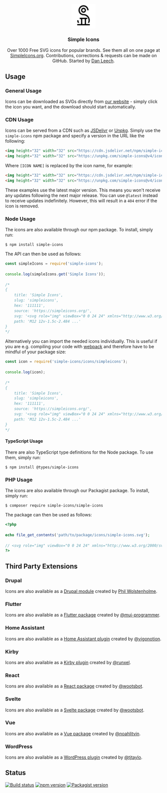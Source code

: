 <p align="center">
<a href="https://simpleicons.org/">
<img src="https://raw.githubusercontent.com/mondeja/simple-icons/readme-logo-dark-mode/images/logo-white-circle-bg.svg" alt="Simple Icons" height=78>
</a>
<h3 align="center">Simple Icons</h3>
<p align="center">
Over 1000 Free SVG icons for popular brands. See them all on one page at <a href="https://simpleicons.org">SimpleIcons.org</a>. Contributions, corrections & requests can be made on GitHub. Started by <a href="https://twitter.com/bathtype">Dan Leech</a>.</p>
</p>

## Usage

### General Usage

Icons can be downloaded as SVGs directly from [our website](https://simpleicons.org/) - simply click the icon you want, and the download should start automatically.

### CDN Usage

Icons can be served from a CDN such as [JSDelivr](https://www.jsdelivr.com/package/npm/simple-icons) or [Unpkg](https://unpkg.com/browse/simple-icons/). Simply use the `simple-icons` npm package and specify a version in the URL like the following:

```html
<img height="32" width="32" src="https://cdn.jsdelivr.net/npm/simple-icons@v4/icons/[ICON NAME].svg" />
<img height="32" width="32" src="https://unpkg.com/simple-icons@v4/icons/[ICON NAME].svg" />
```

Where `[ICON NAME]` is replaced by the icon name, for example:

```html
<img height="32" width="32" src="https://cdn.jsdelivr.net/npm/simple-icons@v4/icons/simpleicons.svg" />
<img height="32" width="32" src="https://unpkg.com/simple-icons@v4/icons/simpleicons.svg" />
```

These examples use the latest major version. This means you won't receive any updates following the next major release. You can use `@latest` instead to receive updates indefinitely. However, this will result in a `404` error if the icon is removed.

### Node Usage

The icons are also available through our npm package. To install, simply run:

```
$ npm install simple-icons
```

The API can then be used as follows:

```javascript
const simpleIcons = require('simple-icons');

console.log(simpleIcons.get('Simple Icons'));

/*
{
    title: 'Simple Icons',
    slug: 'simpleicons',
    hex: '111111',
    source: 'https://simpleicons.org/',
    svg: '<svg role="img" viewBox="0 0 24 24" xmlns="http://www.w3.org/2000/svg">...</svg>',
    path: 'M12 12v-1.5c-2.484 ...'
}
*/
```

Alternatively you can import the needed icons individually.
This is useful if you are e.g. compiling your code with [webpack](https://webpack.js.org/) and therefore have to be mindful of your package size:

```javascript
const icon = require('simple-icons/icons/simpleicons');

console.log(icon);

/*
{
    title: 'Simple Icons',
    slug: 'simpleicons',
    hex: '111111',
    source: 'https://simpleicons.org/',
    svg: '<svg role="img" viewBox="0 0 24 24" xmlns="http://www.w3.org/2000/svg">...</svg>',
    path: 'M12 12v-1.5c-2.484 ...'
}
*/
```

#### TypeScript Usage

There are also TypeScript type definitions for the Node package. To use them, simply run:

```
$ npm install @types/simple-icons
```

### PHP Usage

The icons are also available through our Packagist package. To install, simply run:

```
$ composer require simple-icons/simple-icons
```

The package can then be used as follows:

```php
<?php

echo file_get_contents('path/to/package/icons/simple-icons.svg');

// <svg role="img" viewBox="0 0 24 24" xmlns="http://www.w3.org/2000/svg">...</svg>
?>
```

## Third Party Extensions

### Drupal

Icons are also available as a [Drupal module](https://www.drupal.org/project/simple_icons) created by [Phil Wolstenholme](https://www.drupal.org/u/phil-wolstenholme).

### Flutter

Icons are also available as a [Flutter package](https://pub.dev/packages/flutter_brand_icons) created by  [@muj-programmer](https://github.com/muj-programmer).

### Home Assistant

Icons are also available as a [Home Assistant plugin](https://github.com/vigonotion/hass-simpleicons) created by  [@vigonotion](https://github.com/vigonotion/).

### Kirby

Icons are also available as a [Kirby plugin](https://github.com/runxel/kirby3-simpleicons) created by  [@runxel](https://github.com/runxel).

### React

Icons are also available as a [React package](https://github.com/icons-pack/react-simple-icons) created by  [@wootsbot](https://github.com/wootsbot).

### Svelte

Icons are also available as a [Svelte package](https://github.com/icons-pack/svelte-simple-icons) created by  [@wootsbot](https://github.com/wootsbot).

### Vue

Icons are also available as a [Vue package](https://github.com/mainvest/vue-simple-icons) created by  [@noahlitvin](https://github.com/noahlitvin).

### WordPress

Icons are also available as a [WordPress plugin](https://wordpress.org/plugins/simple-icons/) created by  [@tjtaylo](https://github.com/tjtaylo).

## Status

[![Build status](https://github.com/simple-icons/simple-icons/workflows/Verify/badge.svg)](https://github.com/simple-icons/simple-icons/actions?query=workflow%3AVerify+branch%3Adevelop)
[![npm version](https://img.shields.io/npm/v/simple-icons.svg)](https://www.npmjs.com/package/simple-icons)
[![Packagist version](https://img.shields.io/packagist/v/simple-icons/simple-icons)](https://packagist.org/packages/simple-icons/simple-icons)
